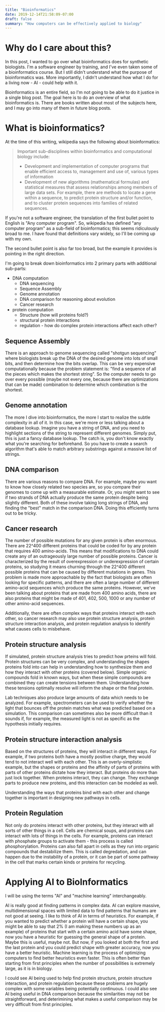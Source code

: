 ```yaml
---
title: "Bioinformatics"
date: 2019-12-14T21:58:09-07:00
draft: false
summary: "How computers can be effectively applied to biology"
---
```


# Why do I care about this?

In this post, I wanted to go over what bioinformatics does for synthetic biologists. I'm a software engineer by training, and I've even taken some of a bioinformatics course. But I still didn't understand what the purpose of bioinformatics was. More importantly, I didn't understand how what I do for a living now - AI - could help with it.

Bioinformatics is an entire field, so I'm not going to be able to do it justice in a single blog post. The goal here is to do an overview of what bioinformatics is. There are books written about most of the subjects here, and I may go into many of them in future blog posts.

# What is bioinformatics?

At the time of this writing, wikipedia says the following about bioinformatics:

> Important sub-disciplines within bioinformatics and computational biology include:
> 
> * Development and implementation of computer programs that enable efficient access to, management and use of, various types of information
> * Development of new algorithms (mathematical formulas) and statistical measures that assess relationships among members of large data sets. For example, there are methods to locate a gene within a sequence, to predict protein structure and/or function, and to cluster protein sequences into families of related sequences.

If you're not a software engineer, the translation of the first bullet point to English is "Any computer program". So, wikipedia has defined "any computer program" as a sub-field of bioinformatics; this seems ridiculously broad to me. I have found that definitions vary widely, so I'll be coming up with my own.

The second bullet point is also far too broad, but the example it provides is pointing in the right direction.

I'm going to break down bioinformatics into 2 primary parts with additional sub-parts:

* DNA computation
  * DNA sequencing
  * Sequence Assembly
  * Genome annotation
  * DNA comparison for reasoning about evolution
  * Cancer research
* protein computation
  * Structure (how will proteins fold?)
  * structural protein interactions
  * regulation - how do complex protein interactions affect each other?


## Sequence Assembly

There is an approach to genome sequencing called "shotgun sequencing" where biologists break up the DNA of the desired genome into lots of small bits, and then determine how the bits overlap. This can be very expensive computationally because the problem statement is: "find a sequence of all the pieces which makes the shortest string". So the computer needs to go over every possible (maybe not every one, because there are optimizations that can be made) combination to determine which combination is the shortest.

## Genome annotation

The more I dive into bioinformatics, the more I start to realize the subtle complexity in all of it. In this case, we're more or less talking about a database lookup. Imagine you have a string of DNA, and you need to highlight sections of the string to represent different genomes. Simply put, this is just a fancy database lookup. The catch is, you don't know exactly what you're searching for beforehand. So you have to create a search algorithm that's able to match arbitrary substrings against a massive list of strings.

## DNA comparison

There are various reasons to compare DNA. For example, maybe you want to know how closely related two species are, so you compare their genomes to come up with a measurable estimate. Or, you might want to see if two strands of DNA actually produce the same protein despite being slightly different. Both of these involve taking long strings of DNA, and finding the "best" match in the comparison DNA. Doing this efficiently turns out to be tricky.

## Cancer research

The number of possible mutations for any given protein is often enormous. There are 22^400 different proteins that could be coded for by any protein that requires 400 amino-acids. This means that modifications to DNA could create any of an outrageously large number of possible proteins. Cancer is characterized by the result of overexpression or underexpression of certain proteins, so studying it means churning through the 22^400 different possible proteins that can be caused by different mutations in genes. This problem is made more approachable by the fact that biologists are often looking for specific patterns, and there are often a large number of different amino-acid sequences which produce the same proteins. However, we've been talking about proteins that are made from 400 amino acids, there are also proteins that might be made of 401, 402, 500, 1000 or any number of other amino-acid sequences.

Additionally, there are often complex ways that proteins interact with each other, so cancer research may also use protein structure analysis, protein structure interaction analysis, and protein regulation analysis to identify what causes cells to misbehave.

## Protein structure analysis

If simulated, protein structure analysis tries to predict how prteins will fold. Protein structures can be very complex, and understanding the shapes proteins fold into can help in understanding how to synthesize them and how they interact with other proteins (covered below). Simple organic compounds fold in known ways, but when these simple compounds are combined they can create tensions between them. Understanding how these tensions optimally resolve will inform the shape or the final protein.

Lab techniques also produce large amounts of data which needs to be analyzed. For example, spectrometers can be used to verify whether the light that bounces off the protein matches what was predicted based on a simulation. This comparison can sometimes also be more difficult than it sounds if, for example, the measured light is not as specific as the hypothesis initially requires.

## Protein structure interaction analysis

Based on the structures of proteins, they will interact in different ways. For example, if two proteins both have a mostly positive charge, they would tend to not interact well with each other. This is an overly-simplistic example, but the shapes or proteins and the affinity of parts of proteins with parts of other proteins dictate how they interact. But proteins do more than just lock together. When proteins interact, they can change. They exchange parts to produce new proteins, and this interaction can be modeled as well.

Understanding the ways that proteins bind with each other and change together is important in designing new pathways in cells.

## Protein Regulation

Not only do proteins interact with other proteins, but they interact with all sorts of other things in a cell. Cells are chemical soups, and proteins can interact with lots of things in the cells. For example, proteins can interact with phosphate groups to activate them - this process is called phosphorylation. Proteins can also fall apart in cells as they run into organic compounds that destabilize them. This is called degredation, and can happen due to the instability of a protein, or it can be part of some pathway in the cell that marks certain kinds or proteins for recycling.

# Applying AI to BioInformatics

I will be using the terms "AI" and "machine learning" interchangeably.

AI is really good at finding patterns in complex data. AI can explore massive, multidimensional spaces with limited data to find patterns that humans are not good at seeing. I like to think of AI in terms of heuristics. For example, if you wanted to predict whether a protein will have a certain shape, you might be able to say that 2% (I am making these numbers up as an example) of proteins that start with a certain amino acid have some shape, now you have a heuristic for guessing the general shape of a protein. Maybe this is useful, maybe not. But now, if you looked at both the first and the last protein and you could predict shape with greater accuracy, now you have a better heuristic. Machine learning is the process of optimizing computers to find better heuristics even faster. This is often better than starting from first principles when the number of possibilities is extremely large, as it is in biology.

I could see AI being used to help find protein structure, protein structure interaction, and protein regulation because these problems are hugely complex with some variables being potentially continuous. I could also see AI being useful in DNA comparison because the similarities may not be straightforward, and deterimining what makes a useful comparison may be very difficult from first principles.

